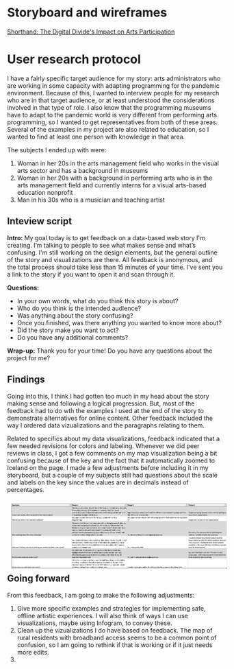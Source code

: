# Storyboard and wireframes
[Shorthand: The Digital Divide's Impact on Arts Participation](https://preview.shorthand.com/dLt0DGBx5VIh0FkV)

# User research protocol
I have a fairly specific target audience for my story: arts administrators who are working in some capacity with adapting programming for the pandemic environment. Because of this, I wanted to interview people for my research who are in that target audience, or at least understood the considerations involved in that type of role. I also know that the programming museums have to adapt to the pandemic world is very different from performing arts programming, so I wanted to get representatives from both of these areas. Several of the examples in my project are also related to education, so I wanted to find at least one person with knowledge in that area.

The subjects I ended up with were:
1. Woman in her 20s in the arts management field who works in the visual arts sector and has a background in museums
2. Woman in her 20s with a background in performing arts who is in the arts management field and currently interns for a visual arts-based education nonprofit
3. Man in his 30s who is a musician and teaching artist

## Inteview script

**Intro:** My goal today is to get feedback on a data-based web story I'm creating. I’m talking to people to see what makes sense and what’s confusing. I'm still working on the design elements, but the general outline of the story and visualizations are there. All feedback is anonymous, and the total process should take less than 15 minutes of your time. I've sent you a link to the story if you want to open it and scan through it. 

**Questions:** 
- In your own words, what do you think this story is about?
- Who do you think is the intended audience?
- Was anything about the story confusing?
- Once you finished, was there anything you wanted to know more about?
- Did the story make you want to act?
- Do you have any additional comments? 

**Wrap-up:** Thank you for your time! Do you have any questions about the project for me? 

## Findings
Going into this, I think I had gotten too much in my head about the story making sense and following a logical progression. But, most of the feedback had to do wth the examples I used at the end of the story to demonstrate alternatives for online content. Other feedback included the way I ordered data vizualizations and the paragraphs relating to them.

Related to specifics about my data visualizations, feedback indicated that a few needed revisions for colors and labeling. Whenever we did peer reviews in class, I got a few comments on my map visualization being a bit confusing because of the key and the fact that it automatically zoomed to Iceland on the page. I made a few adjustments before including it in my storyboard, but a couple of my subjects still had questions about the scale and labels on the key since the values are in decimals instead of percentages.

<img src="feedback.png" style="float:left;padding:10px">

## Going forward
From this feedback, I am going to make the following adjustments:
1. Give more specific examples and strategies for implementing safe, offline artistic experiences. I will also think of ways I can use visualizations, maybe using Infogram, to convey these.
2. Clean up the vizualizations I do have based on feedback. The map of rural residents with broadband access seems to be a common point of confusion, so I am going to rethink if that is working or if it just needs more edits.
3. 

